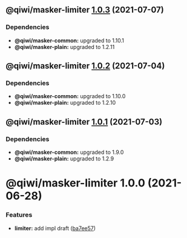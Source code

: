 ## @qiwi/masker-limiter [1.0.3](https://github.com/qiwi/masker/compare/@qiwi/masker-limiter@1.0.2...@qiwi/masker-limiter@1.0.3) (2021-07-07)





### Dependencies

* **@qiwi/masker-common:** upgraded to 1.10.1
* **@qiwi/masker-plain:** upgraded to 1.2.11

## @qiwi/masker-limiter [1.0.2](https://github.com/qiwi/masker/compare/@qiwi/masker-limiter@1.0.1...@qiwi/masker-limiter@1.0.2) (2021-07-04)





### Dependencies

* **@qiwi/masker-common:** upgraded to 1.10.0
* **@qiwi/masker-plain:** upgraded to 1.2.10

## @qiwi/masker-limiter [1.0.1](https://github.com/qiwi/masker/compare/@qiwi/masker-limiter@1.0.0...@qiwi/masker-limiter@1.0.1) (2021-07-03)





### Dependencies

* **@qiwi/masker-common:** upgraded to 1.9.0
* **@qiwi/masker-plain:** upgraded to 1.2.9

# @qiwi/masker-limiter 1.0.0 (2021-06-28)


### Features

* **limiter:** add impl draft ([ba7ee57](https://github.com/qiwi/masker/commit/ba7ee5703a108b6d18f50141f61d695bcd1c5a56))

